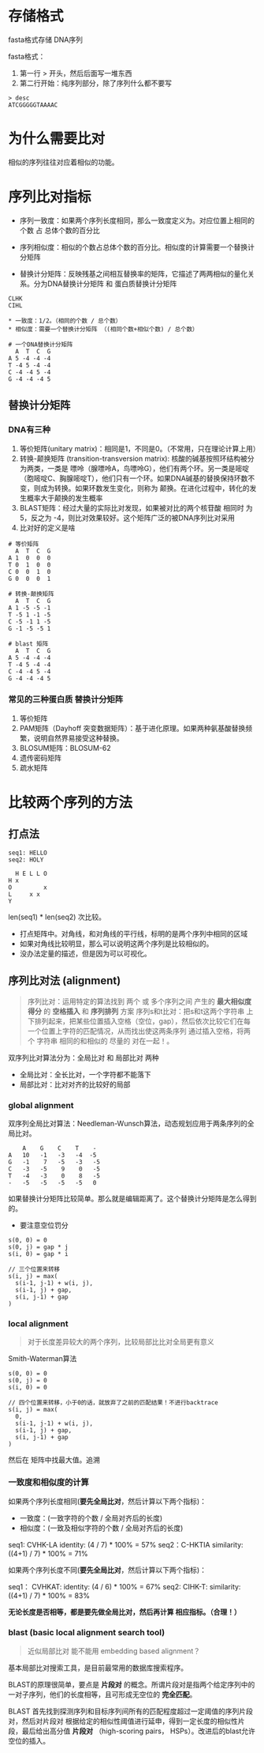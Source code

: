 
# 存储格式
fasta格式存储 DNA序列


fasta格式：
1. 第一行 > 开头，然后后面写一堆东西
2. 第二行开始：纯序列部分，除了序列什么都不要写
```
> desc
ATCGGGGGTAAAAC
```


# 为什么需要比对

相似的序列往往对应着相似的功能。

# 序列比对指标

* 序列一致度：如果两个序列长度相同，那么一致度定义为。对应位置上相同的 个数 占 总体个数的百分比
* 序列相似度：相似的个数占总体个数的百分比。相似度的计算需要一个替换计分矩阵

* 替换计分矩阵：反映残基之间相互替换率的矩阵，它描述了两两相似的量化关系。分为DNA替换计分矩阵 和 蛋白质替换计分矩阵

```
CLHK
CIHL

* 一致度：1/2。（相同的个数 / 总个数）
* 相似度：需要一个替换计分矩阵 （(相同个数+相似个数) / 总个数）

# 一个DNA替换计分矩阵
  A  T  C  G
A 5 -4 -4 -4
T -4 5 -4 -4
C -4 -4 5 -4
G -4 -4 -4 5

```

## 替换计分矩阵

### DNA有三种
1. 等价矩阵(unitary matrix)：相同是1，不同是0。（不常用，只在理论计算上用）
2. 转换-颠换矩阵 (transition-transversion matrix): 核酸的碱基按照环结构被分为两类，一类是 嘌呤（腺嘌呤A，鸟嘌呤G），他们有两个环。另一类是嘧啶（胞嘧啶C、胸腺嘧啶T），他们只有一个环。如果DNA碱基的替换保持环数不变，则成为转换。如果环数发生变化，则称为 颠换。在进化过程中，转化的发生概率大于颠换的发生概率
3. BLAST矩阵：经过大量的实际比对发现，如果被对比的两个核苷酸 相同时 为 5，反之为 -4，则比对效果较好。这个矩阵广泛的被DNA序列比对采用
  1. 比对好的定义是啥

```
# 等价矩阵
  A  T  C  G
A 1  0  0  0
T 0  1  0  0
C 0  0  1  0
G 0  0  0  1

# 转换-颠换矩阵
  A  T  C  G
A 1 -5 -5 -1
T -5 1 -1 -5
C -5 -1 1 -5
G -1 -5 -5 1

# blast 矩阵
  A  T  C  G
A 5 -4 -4 -4
T -4 5 -4 -4
C -4 -4 5 -4
G -4 -4 -4 5
```
### 常见的三种蛋白质 替换计分矩阵

1. 等价矩阵
2. PAM矩阵（Dayhoff 突变数据矩阵）：基于进化原理。如果两种氨基酸替换频繁，说明自然界易接受这种替换。
3. BLOSUM矩阵：BLOSUM-62
4. 遗传密码矩阵
5. 疏水矩阵

# 比较两个序列的方法

## 打点法
```
seq1: HELLO
seq2: HOLY

  H E L L O
H x 
O         x
L     x x
Y
```
len(seq1) * len(seq2) 次比较。
* 打点矩阵中。对角线，和对角线的平行线，标明的是两个序列中相同的区域
* 如果对角线比较明显，那么可以说明这两个序列是比较相似的。
* 没办法定量的描述，但是因为可以可视化。


## 序列比对法 (alignment)

> 序列比对：运用特定的算法找到 两个 或 多个序列之间 产生的 **最大相似度得分** 的 **空格插入** 和 **序列排列** 方案
> 序列s和t比对：把s和t这两个字符串 上下排列起来，把某些位置插入空格（空位，gap），然后依次比较它们在每一个位置上字符的匹配情况，从而找出使这两条序列
> 通过插入空格，将两个 字符串 相同的和相似的 尽量的 对在一起！。

双序列比对算法分为：全局比对 和 局部比对 两种

* 全局比对：全长比对，一个字符都不能落下
* 局部比对：比对对齐的比较好的局部

### global alignment
双序列全局比对算法：Needleman-Wunsch算法，动态规划应用于两条序列的全局比对。

```
    A    G    C    T    -
A   10   -1   -3   -4  -5
G   -1    7   -5   -3   -5
C   -3   -5    9    0   -5
T   -4   -3    0    8   -5
-   -5   -5   -5   -5   0
```

如果替换计分矩阵比较简单。那么就是编辑距离了。这个替换计分矩阵是怎么得到的。
* 要注意空位罚分

```
s(0, 0) = 0
s(0, j) = gap * j
s(i, 0) = gap * i

// 三个位置来转移
s(i, j) = max(
  s(i-1, j-1) + w(i, j),
  s(i-1, j) + gap,
  s(i, j-1) + gap
)
```

### local alignment

> 对于长度差异较大的两个序列，比较局部比比对全局更有意义

Smith-Waterman算法

```
s(0, 0) = 0
s(0, j) = 0
s(i, 0) = 0

// 四个位置来转移，小于0的话，就放弃了之前的匹配结果！不进行backtrace
s(i, j) = max(
  0,
  s(i-1, j-1) + w(i, j),
  s(i-1, j) + gap,
  s(i, j-1) + gap
)
```
然后在 矩阵中找最大值。追溯

### 一致度和相似度的计算

如果两个序列长度相同(**要先全局比对**，然后计算以下两个指标)：

* 一致度：(一致字符的个数 / 全局对齐后的长度)
* 相似度：(一致及相似字符的个数 / 全局对齐后的长度)

seq1: CVHK-LA  identity: (4 / 7) * 100% = 57%
seq2：C-HKTIA  similarity: ((4+1) / 7) * 100% = 71%

如果两个序列长度不同(**要先全局比对**，然后计算以下两个指标)：

seq1： CVHKAT: identity: (4 / 6) * 100% = 67%
seq2:  CIHK-T: similarity:((4+1) / 7) * 100% = 83%

**无论长度是否相等，都是要先做全局比对，然后再计算 相应指标。（合理！）**

### blast (basic local alignment search tool)

> 近似局部比对
> 能不能用 embedding  based alignment？


基本局部比对搜索工具，是目前最常用的数据库搜索程序。

BLAST的原理很简单，要点是 **片段对** 的概念。所谓片段对是指两个给定序列中的一对子序列，他们的长度相等，且可形成无空位的 **完全匹配**。

BLAST 首先找到探测序列和目标序列间所有的匹配程度超过一定阈值的序列片段对，然后对片段对 根据给定的相似性阈值进行延申，得到一定长度的相似性片段，最后给出高分值 **片段对** （high-scoring pairs， HSPs）。改进后的blast允许空位的插入。

